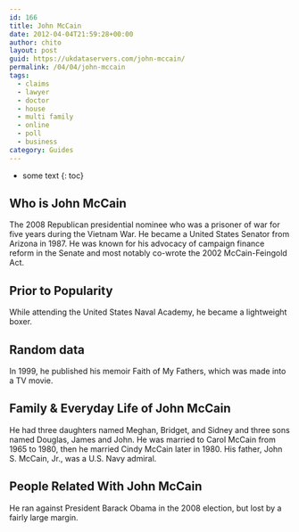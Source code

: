 ```yaml
---
id: 166
title: John McCain
date: 2012-04-04T21:59:28+00:00
author: chito
layout: post
guid: https://ukdataservers.com/john-mccain/
permalink: /04/04/john-mccain
tags:
  - claims
  - lawyer
  - doctor
  - house
  - multi family
  - online
  - poll
  - business
category: Guides
---
```


* some text
{: toc}


## Who is  John McCain
                  
                  
                  
The 2008 Republican presidential nominee who was a prisoner of war for five years during the Vietnam War. He became a United States Senator from Arizona in 1987. He was known for his advocacy of campaign finance reform in the Senate and most notably co-wrote the 2002 McCain-Feingold Act.
                  
                
                
                
## Prior to Popularity 
                  
                  
                  
While attending the United States Naval Academy, he became a lightweight boxer.
                  
                
                
                
## Random data 
                  
                  
                  
In 1999, he published his memoir Faith of My Fathers, which was made into a TV movie.
                  
                
                
                
## Family & Everyday Life of John McCain
                  
                  
                  
He had three daughters named Meghan, Bridget, and Sidney and three sons named Douglas, James and John. He was married to Carol McCain from 1965 to 1980, then he married Cindy McCain later in 1980. His father, John S. McCain, Jr., was a U.S. Navy admiral.
                  
                
                
                
## People Related With  John McCain
                  
                  
                  
He ran against President Barack Obama in the 2008 election, but lost by a fairly large margin.
                  
                
              
            
          
          
          
    
    
  
